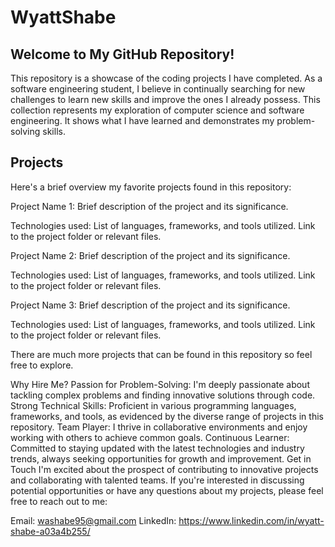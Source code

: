 # WyattShabe
## Welcome to My GitHub Repository!
This repository is a showcase of the coding projects I have completed. As a software engineering student, I believe in continually searching for new challenges to learn new skills and improve the ones I already possess. This collection represents my exploration of computer science and software engineering. It shows what I have learned and demonstrates my problem-solving skills.

## Projects
Here's a brief overview my favorite projects found in this repository:

Project Name 1: Brief description of the project and its significance.

Technologies used: List of languages, frameworks, and tools utilized.
Link to the project folder or relevant files.

Project Name 2: Brief description of the project and its significance.

Technologies used: List of languages, frameworks, and tools utilized.
Link to the project folder or relevant files.

Project Name 3: Brief description of the project and its significance.

Technologies used: List of languages, frameworks, and tools utilized.
Link to the project folder or relevant files.

There are much more projects that can be found in this repository so feel free to explore.

Why Hire Me?
Passion for Problem-Solving: I'm deeply passionate about tackling complex problems and finding innovative solutions through code.
Strong Technical Skills: Proficient in various programming languages, frameworks, and tools, as evidenced by the diverse range of projects in this repository.
Team Player: I thrive in collaborative environments and enjoy working with others to achieve common goals.
Continuous Learner: Committed to staying updated with the latest technologies and industry trends, always seeking opportunities for growth and improvement.
Get in Touch
I'm excited about the prospect of contributing to innovative projects and collaborating with talented teams. If you're interested in discussing potential opportunities or have any questions about my projects, please feel free to reach out to me:

Email: washabe95@gmail.com
LinkedIn: https://www.linkedin.com/in/wyatt-shabe-a03a4b255/
